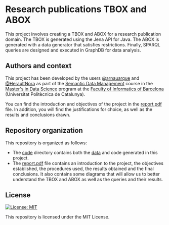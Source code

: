 # Research publications TBOX and ABOX

This project involves creating a TBOX and ABOX for a research publication domain. The TBOX is generated using the Jena API for Java. The ABOX is generated with a data generator that satisfies restrictions. Finally, SPARQL queries are designed and executed in GraphDB for data analysis.

## Authors and context

This project has been developed by the users [@arnauarque](https://github.com/arnauarque) and [@HeraultNora](https://github.com/HeraultNora) as part of the [Semantic Data Management](https://www.fib.upc.edu/en/studies/masters/master-data-science/curriculum/syllabus/SDM-MDS) course in the [Master's in Data Science](https://www.fib.upc.edu/en/studies/masters/master-data-science) program at the [Faculty of Informatics of Barcelona](https://www.fib.upc.edu/en) (Universitat Politècnica de Catalunya). 

You can find the introduction and objectives of the project in the [report.pdf](./report.pdf) file. In addition, you will find the justifications for choice, as well as the results and conclusions drawn.

## Repository organization

This repository is organized as follows: 

- The [code](code/) directory contains both the [data](code/data/) and code generated in this project. 
 - The [report.pdf](report.pdf) file contains an introduction to the project, the objectives established, the procedures used, the results obtained and the final conclusions. It also contains some diagrams that will allow us to better understand the TBOX and ABOX as well as the queries and their results.

## License

[![License: MIT](https://img.shields.io/badge/License-MIT-yellow.svg)](https://opensource.org/licenses/MIT)

This repository is licensed under the MIT License.